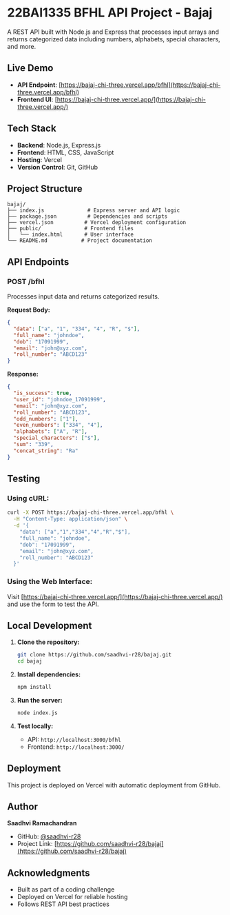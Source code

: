 # 22BAI1335 BFHL API Project - Bajaj

A REST API built with Node.js and Express that processes input arrays and returns categorized data including numbers, alphabets, special characters, and more.

## Live Demo

- **API Endpoint**: [https://bajaj-chi-three.vercel.app/bfhl](https://bajaj-chi-three.vercel.app/bfhl)
- **Frontend UI**: [https://bajaj-chi-three.vercel.app/](https://bajaj-chi-three.vercel.app/)

## Tech Stack

- **Backend**: Node.js, Express.js
- **Frontend**: HTML, CSS, JavaScript
- **Hosting**: Vercel
- **Version Control**: Git, GitHub

## Project Structure

```
bajaj/
├── index.js              # Express server and API logic
├── package.json          # Dependencies and scripts
├── vercel.json          # Vercel deployment configuration
├── public/              # Frontend files
│   └── index.html       # User interface
└── README.md           # Project documentation
```

## API Endpoints

### POST /bfhl

Processes input data and returns categorized results.

**Request Body:**
```json
{
  "data": ["a", "1", "334", "4", "R", "$"],
  "full_name": "johndoe",
  "dob": "17091999",
  "email": "john@xyz.com",
  "roll_number": "ABCD123"
}
```

**Response:**
```json
{
  "is_success": true,
  "user_id": "johndoe_17091999",
  "email": "john@xyz.com",
  "roll_number": "ABCD123",
  "odd_numbers": ["1"],
  "even_numbers": ["334", "4"],
  "alphabets": ["A", "R"],
  "special_characters": ["$"],
  "sum": "339",
  "concat_string": "Ra"
}
```

## Testing

### Using cURL:
```bash
curl -X POST https://bajaj-chi-three.vercel.app/bfhl \
  -H "Content-Type: application/json" \
  -d '{
    "data": ["a","1","334","4","R","$"],
    "full_name": "johndoe",
    "dob": "17091999",
    "email": "john@xyz.com",
    "roll_number": "ABCD123"
  }'
```

### Using the Web Interface:
Visit [https://bajaj-chi-three.vercel.app/](https://bajaj-chi-three.vercel.app/) and use the form to test the API.

## Local Development

1. **Clone the repository:**
   ```bash
   git clone https://github.com/saadhvi-r28/bajaj.git
   cd bajaj
   ```

2. **Install dependencies:**
   ```bash
   npm install
   ```

3. **Run the server:**
   ```bash
   node index.js
   ```

4. **Test locally:**
   - API: `http://localhost:3000/bfhl`
   - Frontend: `http://localhost:3000/`

## Deployment

This project is deployed on Vercel with automatic deployment from GitHub.

## Author

**Saadhvi Ramachandran**
- GitHub: [@saadhvi-r28](https://github.com/saadhvi-r28)
- Project Link: [https://github.com/saadhvi-r28/bajaj](https://github.com/saadhvi-r28/bajaj)

## Acknowledgments

- Built as part of a coding challenge
- Deployed on Vercel for reliable hosting
- Follows REST API best practices
